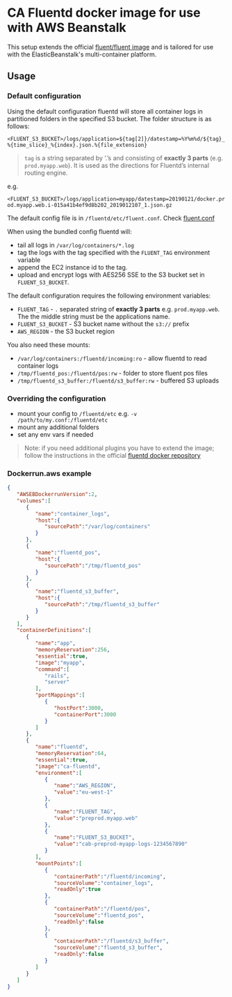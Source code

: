 # CA Fluentd docker image for use with AWS Beanstalk

This setup extends the official [fluent/fluent image](https://hub.docker.com/r/fluent/fluentd/) and is tailored for use with the ElasticBeanstalk's multi-container platform.


## Usage

### Default configuration

Using the default configuration fluentd will store all container logs in partitioned folders in the specified S3 bucket. The folder structure is as follows:

`<FLUENT_S3_BUCKET>/logs/application=${tag[2]}/datestamp=%Y%m%d/${tag}_%{time_slice}_%{index}.json.%{file_extension}`

> `tag` is a string separated by ‘.’s and consisting of **exactly 3 parts** (e.g. `prod.myapp.web`). It is used as the directions for Fluentd’s internal routing engine.

e.g.

`<FLUENT_S3_BUCKET>/logs/application=myapp/datestamp=20190121/docker.prod.myapp.web.i-015a41b4ef9d8b202_2019012107_1.json.gz` 

The default config file is in `/fluentd/etc/fluent.conf`.
Check [fluent.conf](./fluent.conf)

When using the bundled config fluentd will:

- tail all logs in `/var/log/containers/*.log`
- tag the logs with the tag specified with the `FLUENT_TAG` environment variable
- append the EC2 instance id to the tag. 
- upload and encrypt logs with AES256 SSE to the S3 bucket set in `FLUENT_S3_BUCKET`.

The default configuration requires the following environment variables: 

- `FLUENT_TAG` - `.` separated string of **exactly 3 parts** e.g. `prod.myapp.web`. The the middle string must be the applications name.
- `FLUENT_S3_BUCKET` - S3 bucket name without the `s3://` prefix
- `AWS_REGION` - the S3 bucket region

You also need these mounts:

- `/var/log/containers:/fluentd/incoming:ro` - allow fluentd to read container logs
- `/tmp/fluentd_pos:/fluentd/pos:rw` - folder to store fluent pos files
- `/tmp/fluentd_s3_buffer:/fluentd/s3_buffer:rw` - buffered S3 uploads

### Overriding the configuration

- mount your config to `/fluentd/etc` e.g. `-v /path/to/my.conf:/fluentd/etc`
- mount any additional folders
- set any env vars if needed

> Note: if you need additional plugins you have to extend the image; follow the instructions in the official  [fluentd docker repository](https://hub.docker.com/r/fluent/fluentd/)

### Dockerrun.aws example


```json
{
   "AWSEBDockerrunVersion":2,
   "volumes":[
      {
         "name":"container_logs",
         "host":{
            "sourcePath":"/var/log/containers"
         }
      },
      {
         "name":"fluentd_pos",
         "host":{
            "sourcePath":"/tmp/fluentd_pos"
         }
      },
      {
         "name":"fluentd_s3_buffer",
         "host":{
            "sourcePath":"/tmp/fluentd_s3_buffer"
         }
      }
   ],
   "containerDefinitions":[
      {
         "name":"app",
         "memoryReservation":256,
         "essential":true,
         "image":"myapp",
         "command":[
            "rails",
            "server"
         ],
         "portMappings":[
            {
               "hostPort":3000,
               "containerPort":3000
            }
         ]
      },
      {
         "name":"fluentd",
         "memoryReservation":64,
         "essential":true,
         "image":"ca-fluentd",
         "environment":[
            {
               "name":"AWS_REGION",
               "value":"eu-west-1"
            },
            {
               "name":"FLUENT_TAG",
               "value":"preprod.myapp.web"
            },
            {
               "name":"FLUENT_S3_BUCKET",
               "value":"cab-preprod-myapp-logs-1234567890"
            }
         ],
         "mountPoints":[
            {
               "containerPath":"/fluentd/incoming",
               "sourceVolume":"container_logs",
               "readOnly":true
            },
            {
               "containerPath":"/fluentd/pos",
               "sourceVolume":"fluentd_pos",
               "readOnly":false
            },
            {
               "containerPath":"/fluentd/s3_buffer",
               "sourceVolume":"fluentd_s3_buffer",
               "readOnly":false
            }
         ]
      }
   ]
}
```